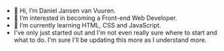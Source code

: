 - 👋 Hi, I’m Daniel Jansen van Vuuren.
- 👀 I’m interested in becoming a Front-end Web Developer.
- 🌱 I’m currently learning HTML, CSS and JavaScript.
- I've only just started out and I'm  not even really sure where to start and what to do. I'm sure I'll be updating this more as I understand more.

<!---
DanielJvV/DanielJvV is a ✨ special ✨ repository because its `README.md` (this file) appears on your GitHub profile.
You can click the Preview link to take a look at your changes.
--->
